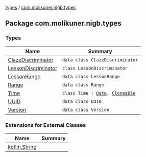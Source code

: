 [types](../index.md) / [com.molikuner.nigb.types](./index.md)

## Package com.molikuner.nigb.types

### Types

| Name | Summary |
|---|---|
| [ClazzDiscriminator](-clazz-discriminator/index.md) | `data class ClazzDiscriminator` |
| [LessonDiscriminator](-lesson-discriminator/index.md) | `class LessonDiscriminator` |
| [LessonRange](-lesson-range/index.md) | `data class LessonRange` |
| [Range](-range/index.md) | `data class Range` |
| [Time](-time/index.md) | `class Time : `[`Date`](https://developer.android.com/reference/java/util/Date.html)`, `[`Cloneable`](https://kotlinlang.org/api/latest/jvm/stdlib/kotlin/-cloneable/index.html) |
| [UUID](-u-u-i-d/index.md) | `data class UUID` |
| [Version](-version/index.md) | `data class Version` |

### Extensions for External Classes

| Name | Summary |
|---|---|
| [kotlin.String](kotlin.-string/index.md) |  |
